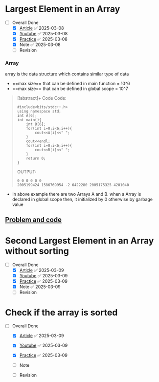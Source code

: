 # Largest Element  in an Array

- [ ] Overall Done
  - [x] [Article](https://takeuforward.org/data-structure/find-the-largest-element-in-an-array/) ✅ 2025-03-08
  - [x] [Youtube](https://youtu.be/37E9ckMDdTk) ✅ 2025-03-08
  - [x] [Practice](https://bit.ly/3Pld280) ✅ 2025-03-08
  - [x] Note ✅ 2025-03-08
  - [ ] Revision

### Array 
array is the data structure which contains similar type of data

- ==max size== that can be defined in main function  = 10^6
- ==max size== that can be defined in global scope  = 10^7

> [!abstract]+ Code
> Code:
>```
> #include<bits/stdc++.h>
> using namespace std;
> int A[6];
> int main(){
>     int B[6];
>     for(int i=0;i<6;i++){
>         cout<<A[i]<<" ";
>     }
>     cout<<endl;
>     for(int i=0;i<6;i++){
>         cout<<B[i]<<" ";
>     }
>     return 0;
> }
> ```
> OUTPUT:
> ```OUTPUT:
> 0 0 0 0 0 0 
> 2005199424 1586769954 -2 6422280 2005175325 4201040
> ```

- In above example there are two Arrays A and B. when a Array is declared in global scope then, it initialized by 0 otherwise by garbage value
## [Problem and code](https://takeuforward.org/data-structure/find-the-largest-element-in-an-array/)


# Second Largest Element in an Array without sorting

- [ ] Overall Done
  - [x] [Article](https://takeuforward.org/data-structure/find-second-smallest-and-second-largest-element-in-an-array/) ✅ 2025-03-09
  - [x] [Youtube](https://youtu.be/37E9ckMDdTk) ✅ 2025-03-09
  - [x] [Practice](https://bit.ly/3pFvBcN) ✅ 2025-03-09
  - [x] Note ✅ 2025-03-09
  - [ ] Revision

# Check if the array is sorted

- [ ] Overall Done
  - [x] [Article](https://takeuforward.org/data-structure/find-the-largest-element-in-an-array/) ✅ 2025-03-09
  - [x] [Youtube](https://youtu.be/37E9ckMDdTk) ✅ 2025-03-09
  - [x] [Practice](https://bit.ly/3Pld280) ✅ 2025-03-09
  - [ ] Note
  - [ ] Revision

